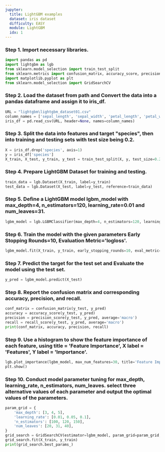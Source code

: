 ```yaml
---
jupyter:
  title: LightGBM examples
  dataset: iris dataset
  difficulty: EASY
  module: LightGBM
  idx: 1
---
```


### Step 1. Import necessary libraries.
```python
import pandas as pd
import lightgbm as lgb
from sklearn.model_selection import train_test_split
from sklearn.metrics import confusion_matrix, accuracy_score, precision_score, recall_score
import matplotlib.pyplot as plt
from sklearn.model_selection import GridSearchCV
```

### Step 2. Load the dataset from path and Convert the data into a pandas dataframe and assign it to iris_df.
```python
URL = "lightgbm\lightgbm_dataset01.csv"
column_names = ['sepal_length', 'sepal_width', 'petal_length', 'petal_width', 'species']
iris_df = pd.read_csv(URL, header=None, names=column_names)
```

### Step 3. Split the data into features and target "species", then into training and testing sets with test size being 0.2.
```python
X = iris_df.drop('species', axis=1)
y = iris_df['species']
X_train, X_test, y_train, y_test = train_test_split(X, y, test_size=0.2, random_state=42)
```

### Step 4. Prepare LightGBM Dataset for training and testing.
```python
train_data = lgb.Dataset(X_train, label=y_train)
test_data = lgb.Dataset(X_test, label=y_test, reference=train_data)
```

### Step 5. Define a LightGBM model lgbm_model with max_depth=4, n_estimators=120, learning_rate=0.01 and num_leaves=31.
```python
lgbm_model = lgb.LGBMClassifier(max_depth=4, n_estimators=120, learning_rate=0.01, num_leaves=31)
```

### Step 6. Train the model with the given parameters Early Stopping Rounds=10, Evaluation Metric='logloss'.
```python
lgbm_model.fit(X_train, y_train, early_stopping_rounds=10, eval_metric='logloss', eval_set=[(X_test, y_test)], verbose=True)
```

### Step 7. Predict the target for the test set and Evaluate the model using the test set.
```python
y_pred = lgbm_model.predict(X_test)
```

### Step 8. Report the confusion matrix and corresponding accuracy, precision, and recall.
```python
conf_matrix = confusion_matrix(y_test, y_pred)
accuracy = accuracy_score(y_test, y_pred)
precision = precision_score(y_test, y_pred, average='macro')
recall = recall_score(y_test, y_pred, average='macro')
print(conf_matrix, accuracy, precision, recall)
```

### Step 9. Use a histogram to show the feature importance of each feature, using title = 'Feature Importance', X label = 'Features', Y label = 'Importance'.
```python
lgb.plot_importance(lgbm_model, max_num_features=30, title='Feature Importance', xlabel='Features', ylabel='Importance')
plt.show()
```

### Step 10. Conduct model parameter tuning for max_depth, learning_rate, n_estimators, num_leaves. select three alternative values of each parameter and output the optimal values of the parameters.
```python
param_grid = {
    'max_depth': [3, 4, 5],
    'learning_rate': [0.01, 0.05, 0.1],
    'n_estimators': [100, 120, 150],
    'num_leaves': [20, 31, 40],
}
grid_search = GridSearchCV(estimator=lgbm_model, param_grid=param_grid, scoring='accuracy', cv=3, verbose=1)
grid_search.fit(X_train, y_train)
print(grid_search.best_params_)
```
